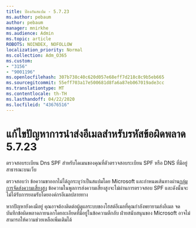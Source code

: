 ```yaml
---
title: ป้องกันสแปม - 5.7.23
ms.author: pebaum
author: pebaum
manager: mnirkhe
ms.audience: Admin
ms.topic: article
ROBOTS: NOINDEX, NOFOLLOW
localization_priority: Normal
ms.collection: Adm_O365
ms.custom:
- "3156"
- "9001196"
ms.openlocfilehash: 307b738c40c620d057e68eff7d218c8c9b5eb665
ms.sourcegitcommit: 55eff703a17e500681d8fa6a87eb067019ade3cc
ms.translationtype: MT
ms.contentlocale: th-TH
ms.lasthandoff: 04/22/2020
ms.locfileid: "43676516"
---
```

# <a name="fix-email-delivery-issues-for-error-code-5723"></a>แก้ไขปัญหาการนําส่งอีเมลสําหรับรหัสข้อผิดพลาด 5.7.23

ตรวจสอบระเบียน Dns SPF สําหรับโดเมนของคุณที่ตัวตรวจสอบระเบียน SPF หรือ DNS ที่มีอยู่สาธารณะบนเว็บ

ตรวจสอบว่า ข้อความขาออกไม่ได้ถูกระบุว่าเป็นสแปมโดย Microsoft และกําหนดเส้นทางผ่าน[กลุ่มการจัดส่งความเสี่ยงสูง](https://docs.microsoft.com/office365/SecurityCompliance/high-risk-delivery-pool-for-outbound-messages) ข้อความในพูลการส่งความเสี่ยงสูงจะไม่ผ่านการตรวจสอบ SPF และดังนั้นจะไม่ได้รับการยอมรับโดยองค์กรอีเมลปลายทาง

หากปัญหายังคงมีอยู่ คุณอาจต้องติดต่อผู้ดูแลระบบของโฮสต์อีเมลที่คุณกําลังพยายามส่งอีเมล จดบันทึกข้อผิดพลาดภายนอกโดยละเอียดที่มีอยู่ในข้อความตีกลับ ฝ่ายสนับสนุนของ Microsoft อาจไม่สามารถให้ความช่วยเหลือเพิ่มเติมได้
